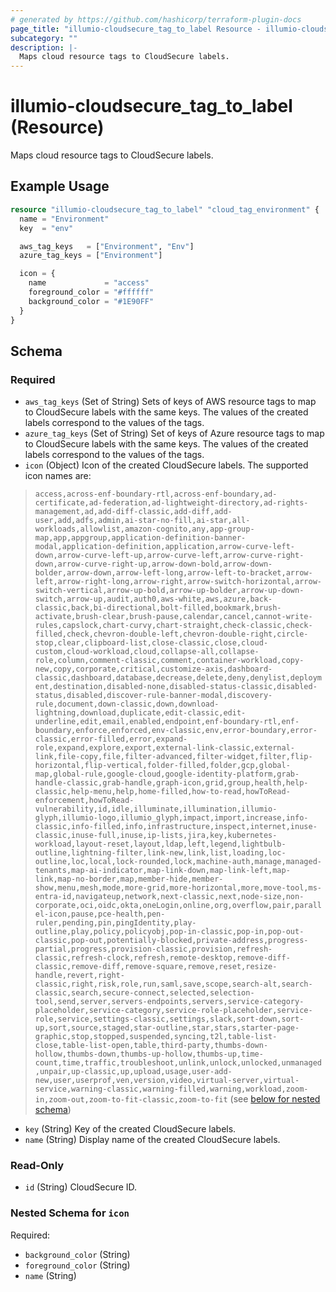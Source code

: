 ```yaml
---
# generated by https://github.com/hashicorp/terraform-plugin-docs
page_title: "illumio-cloudsecure_tag_to_label Resource - illumio-cloudsecure"
subcategory: ""
description: |-
  Maps cloud resource tags to CloudSecure labels.
---
```


# illumio-cloudsecure_tag_to_label (Resource)

Maps cloud resource tags to CloudSecure labels.

## Example Usage

```terraform
resource "illumio-cloudsecure_tag_to_label" "cloud_tag_environment" {
  name = "Environment"
  key  = "env"

  aws_tag_keys   = ["Environment", "Env"]
  azure_tag_keys = ["Environment"]

  icon = {
    name             = "access"
    foreground_color = "#ffffff"
    background_color = "#1E90FF"
  }
}
```

<!-- schema generated by tfplugindocs -->
## Schema

### Required

- `aws_tag_keys` (Set of String) Sets of keys of AWS resource tags to map to CloudSecure labels with the same keys. The values of the created labels correspond to the values of the tags.
- `azure_tag_keys` (Set of String) Set of keys of Azure resource tags to map to CloudSecure labels with the same keys. The values of the created labels correspond to the values of the tags.
- `icon` (Object) Icon of the created CloudSecure labels. The supported icon names are: 
 > ``` access,across-enf-boundary-rtl,across-enf-boundary,ad-certificate,ad-federation,ad-lightweight-directory,ad-rights-management,ad,add-diff-classic,add-diff,add-user,add,adfs,admin,ai-star-no-fill,ai-star,all-workloads,allowlist,amazon-cognito,any,app-group-map,app,appgroup,application-definition-banner-modal,application-definition,application,arrow-curve-left-down,arrow-curve-left-up,arrow-curve-left,arrow-curve-right-down,arrow-curve-right-up,arrow-down-bold,arrow-down-bolder,arrow-down,arrow-left-long,arrow-left-to-bracket,arrow-left,arrow-right-long,arrow-right,arrow-switch-horizontal,arrow-switch-vertical,arrow-up-bold,arrow-up-bolder,arrow-up-down-switch,arrow-up,audit,auth0,aws-white,aws,azure,back-classic,back,bi-directional,bolt-filled,bookmark,brush-activate,brush-clear,brush-pause,calendar,cancel,cannot-write-rules,capslock,chart-curvy,chart-straight,check-classic,check-filled,check,chevron-double-left,chevron-double-right,circle-stop,clear,clipboard-list,close-classic,close,cloud-custom,cloud-workload,cloud,collapse-all,collapse-role,column,comment-classic,comment,container-workload,copy-new,copy,corporate,critical,customize-axis,dashboard-classic,dashboard,database,decrease,delete,deny,denylist,deployment,destination,disabled-none,disabled-status-classic,disabled-status,disabled,discover-rule-banner-modal,discovery-rule,document,down-classic,down,download-lightning,download,duplicate,edit-classic,edit-underline,edit,email,enabled,endpoint,enf-boundary-rtl,enf-boundary,enforce,enforced,env-classic,env,error-boundary,error-classic,error-filled,error,expand-role,expand,explore,export,external-link-classic,external-link,file-copy,file,filter-advanced,filter-widget,filter,flip-horizontal,flip-vertical,folder-filled,folder,gcp,global-map,global-rule,google-cloud,google-identity-platform,grab-handle-classic,grab-handle,graph-icon,grid,group,health,help-classic,help-menu,help,home-filled,how-to-read,howToRead-enforcement,howToRead-vulnerability,id,idle,illuminate,illumination,illumio-glyph,illumio-logo,illumio_glyph,impact,import,increase,info-classic,info-filled,info,infrastructure,inspect,internet,inuse-classic,inuse-full,inuse,ip-lists,jira,key,kubernetes-workload,layout-reset,layout,ldap,left,legend,lightbulb-outline,lightning-filter,link-new,link,list,loading,loc-outline,loc,local,lock-rounded,lock,machine-auth,manage,managed-tenants,map-ai-indicator,map-link-down,map-link-left,map-link,map-no-border,map,member-hide,member-show,menu,mesh,mode,more-grid,more-horizontal,more,move-tool,ms-entra-id,navigateup,network,next-classic,next,node-size,non-corporate,oci,oidc,okta,oneLogin,online,org,overflow,pair,parallel-icon,pause,pce-health,pen-ruler,pending,pin,pingIdentity,play-outline,play,policy,policyobj,pop-in-classic,pop-in,pop-out-classic,pop-out,potentially-blocked,private-address,progress-partial,progress,provision-classic,provision,refresh-classic,refresh-clock,refresh,remote-desktop,remove-diff-classic,remove-diff,remove-square,remove,reset,resize-handle,revert,right-classic,right,risk,role,run,saml,save,scope,search-alt,search-classic,search,secure-connect,selected,selection-tool,send,server,servers-endpoints,servers,service-category-placeholder,service-category,service-role-placeholder,service-role,service,settings-classic,settings,slack,sort-down,sort-up,sort,source,staged,star-outline,star,stars,starter-page-graphic,stop,stopped,suspended,syncing,t2l,table-list-close,table-list-open,table,third-party,thumbs-down-hollow,thumbs-down,thumbs-up-hollow,thumbs-up,time-count,time,traffic,troubleshoot,unlink,unlock,unlocked,unmanaged,unpair,up-classic,up,upload,usage,user-add-new,user,userprof,ven,version,video,virtual-server,virtual-service,warning-classic,warning-filled,warning,workload,zoom-in,zoom-out,zoom-to-fit-classic,zoom-to-fit ``` (see [below for nested schema](#nestedatt--icon))
- `key` (String) Key of the created CloudSecure labels.
- `name` (String) Display name of the created CloudSecure labels.

### Read-Only

- `id` (String) CloudSecure ID.

<a id="nestedatt--icon"></a>
### Nested Schema for `icon`

Required:

- `background_color` (String)
- `foreground_color` (String)
- `name` (String)
